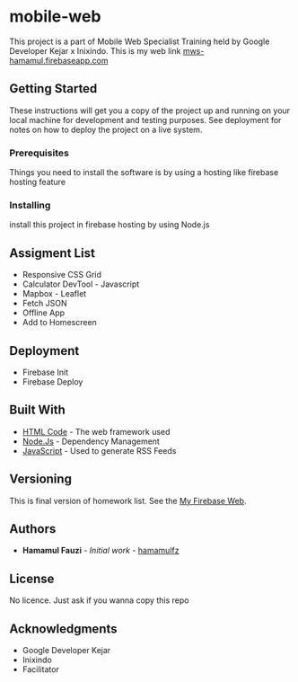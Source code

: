 # mobile-web

This project is a part of Mobile Web Specialist Training held by Google Developer Kejar x Inixindo.
This is my web link [mws-hamamul.firebaseapp.com](https://mws-hamamul.firebaseapp.com/)


## Getting Started

These instructions will get you a copy of the project up and running on your local machine for development and testing purposes. See deployment for notes on how to deploy the project on a live system.


### Prerequisites

Things you need to install the software is by using a hosting like firebase hosting feature



### Installing

install this project in firebase hosting by using Node.js


## Assigment List

* Responsive CSS Grid
* Calculator DevTool - Javascript
* Mapbox - Leaflet
* Fetch JSON
* Offline App
* Add to Homescreen


## Deployment
* Firebase Init
* Firebase Deploy


## Built With

* [HTML Code](http://www.dropwizard.io/1.0.2/docs/) - The web framework used
* [Node.Js](https://maven.apache.org/) - Dependency Management
* [JavaScript](https://rometools.github.io/rome/) - Used to generate RSS Feeds


## Versioning

This is final version of homework list. See the [My Firebase Web](https://mws-hamamul.firebaseapp.com/). 

## Authors

* **Hamamul Fauzi** - *Initial work* - [hamamulfz](https://github.com/hamamulfz)


## License

No licence. Just ask if you wanna copy this repo

## Acknowledgments

* Google Developer Kejar
* Inixindo
* Facilitator
